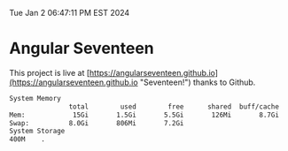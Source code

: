 Tue Jan  2 06:47:11 PM EST 2024

# Angular Seventeen


This project is live at [https://angularseventeen.github.io](https://angularseventeen.github.io "Seventeen!") thanks to Github.

```bash
System Memory
               total        used        free      shared  buff/cache   available
Mem:            15Gi       1.5Gi       5.5Gi       126Mi       8.7Gi        13Gi
Swap:          8.0Gi       806Mi       7.2Gi
System Storage
400M	.
